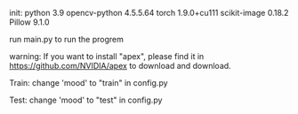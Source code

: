 init:
python         3.9
opencv-python  4.5.5.64
torch          1.9.0+cu111
scikit-image   0.18.2
Pillow         9.1.0

run main.py to run the progrem

warning: If you want to install "apex", please find it in https://github.com/NVIDIA/apex to download and download.

Train:
change 'mood' to "train" in config.py


Test:
change 'mood' to "test" in config.py

